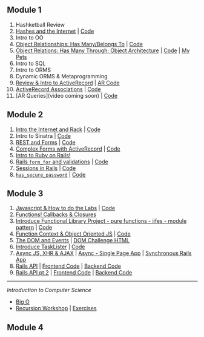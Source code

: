 ## Module 1
1. Hashketball Review
2. [Hashes and the Internet](https://www.youtube.com/watch?v=HgvTZRanVCE) | [Code](https://github.com/learn-co-curriculum/web-080717)
3. Intro to OO
4. [Object Relationships: Has Many/Belongs To](https://www.youtube.com/watch?v=QdnOpFrvA1s) | [Code](https://github.com/learn-co-curriculum/oo-relations-has-many-belongs-to-web-080717/)
5. [Object Relations: Has Many Through; Object Architecture](https://www.youtube.com/watch?v=TcuLsROjws8) | [Code](https://github.com/learn-co-curriculum/oo-relations-has-many-belongs-to-web-080717) | [My Pets](https://github.com/learn-co-curriculum/my-pets-modules-redo-starter)
6. Intro to SQL
7. Intro to ORMS
8. Dynamic ORMS & Metaprogramming
9. [Review & Intro to ActiveRecord](https://www.youtube.com/watch?v=L_MI74Zw08A) | [AR Code](https://github.com/learn-co-curriculum/web-080717-ActiveRecord-Intro)
10. [ActiveRecord Associations](https://www.youtube.com/watch?v=B_tZJvsuSEQ) | [Code](https://github.com/learn-co-curriculum/web-080717-ar-associations)
11. [AR Queries](video coming soon) | [Code](https://github.com/learn-co-curriculum/web-080717-ar-query-methods)

## Module 2 
1. [Intro the Internet and Rack](https://www.youtube.com/watch?v=UJFAOUkXS68) | [Code](https://gist.github.com/alexgriff/2d9d53d6b9c287d0ea1f02f377762ddb)
2. Intro to Sinatra | [Code](https://github.com/RachelSa/sinatra-snack-tracker)
3. [REST and Forms](https://www.youtube.com/watch?v=980Zy1JQ8RE) | [Code](https://github.com/learn-co-curriculum/web-0807-sinatra-forms-and-rest)
4. [Complex Forms with ActiveRecord](http://youtu.be/JFVFpIlIf74) | [Code](https://github.com/learn-co-curriculum/activerecord-and-forms-web-080717)
5. [Intro to Ruby on Rails!](http://youtu.be/Sxm6o9LfLrM)
6. [Rails `form_for` and validations](http://youtu.be/p_Uw2abU1PM) | [Code](https://github.com/learn-co-curriculum/student-lister-rails-web-080717/)
7. [Sessions in Rails](http://youtu.be/LfXeOsveaUk) | [Code](https://github.com/learn-co-curriculum/student-lister-rails-web-080717/)
8. [`has_secure_password`](http://youtu.be/RysOzyHA2ks) | [Code](https://github.com/learn-co-curriculum/student-lister-rails-web-080717/)

## Module 3
1. [Javascript & How to do the Labs](https://www.youtube.com/watch?v=ua0xFXA9GC4&feature=youtu.be) | [Code](https://github.com/learn-co-curriculum/javascript-intro-web-080717/)
2. [Functions! Callbacks & Closures](http://youtu.be/4mQ5QdirNdE) 
3. [Introduce Functional Library Project - pure functions - iifes - module pattern](http://youtu.be/7A7CUZ-vrY8) | [Code](https://gist.github.com/alexgriff/f806b056f46d9d59012f28d29674686c)
4. [Function Context & Object Oriented JS](http://youtu.be/6zsVNFSaCTk) | [Code](https://github.com/learn-co-curriculum/js-function-context-and-oo)
5. [The DOM and Events](http://youtu.be/G5QmM2QgSvA) | [DOM Challenge HTML](https://gist.github.com/alexgriff/7cebdfbeb5de35cf0e34cd714eedbd7e)
6. [Introduce TaskLister](http://youtu.be/ue_xToVBxFk) | [Code](https://gist.github.com/alexgriff/636a66bc9791b6e20d2292690e1d368e)
7. [Async JS, XHR & AJAX](http://youtu.be/dOzan-JTaHU) | [Async - Single Page App](https://github.com/learn-co-curriculum/books-async-example-app-starter/tree/refactor) | [Synchronous Rails App](https://github.com/learn-co-curriculum/synchronous-example-app-starter)
8. [Rails API](http://youtu.be/Vv7jjHRWUIM) | [Frontend Code](https://github.com/learn-co-curriculum/zoo-keepr-frontend) | [Backend Code](https://github.com/learn-co-curriculum/web-080717-zoo-keepr-backend)
9. [Rails API pt 2](http://youtu.be/vM1kycsY-BM) | [Frontend Code](https://github.com/learn-co-curriculum/zoo-keepr-frontend) | [Backend Code](https://github.com/learn-co-curriculum/web-080717-zoo-keepr-backend)
-----
*Introduction to Computer Science*
- [Big O](http://youtu.be/M5kZTcggpNQ)
- [Recursion Workshop](https://youtu.be/p1NAfvrPmfU) | [Exercises](https://github.com/alexgriff/wdf_recursion_exercises)

## Module 4

